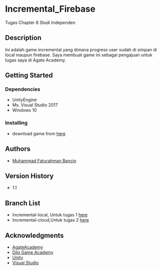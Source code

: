 # Incremental_Firebase
Tugas Chapter 8 Studi Independen

## Description
Ini adalah game incremental yang dimana progress user sudah di simpan di local maupun firebase. Saya membuat game ini sebagai pengajuan untuk tugas saya di Agate Academy.

## Getting Started

### Dependencies
* UnityEngine
* Ms. Visual Studio 2017
* Windows 10

### Installing
* download game from [here](https://github.com/Fathursyafeei/Incremental_Firebase/releases/download/1.0/Incremental.Game.apk)


## Authors
* [Muhammad Faturahman Bancin](https://www.instagram.com/art.of.fatur)

## Version History
* 1.1

## Branch List
* Incremental-local, Untuk tugas 1
  [here](https://github.com/Fathursyafeei/Incremental_Firebase/tree/Incremental_local)
* Incremental-cloud,Untuk tugas 2
  [here](https://github.com/Fathursyafeei/Incremental_Firebase/tree/Incremental_cloud)
    
## Acknowledgments
* [AgateAcademy](https://agate.id/career/agate-academy-students)
* [Dilo Game Academy](https://academy.dilo.id/)
* [Unity](https://unity.com/)
* [Visual Studio](https://visualstudio.microsoft.com/)
